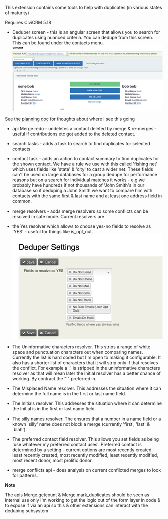 This extension contains some tools to help with duplicates (in various states of maturity)

Requires CiviCRM 5.18

- Deduper screen - this is an angular screen that allows you to search for duplicates using nuanced criteria. You can dedupe from this screen.
This can be found under the contacts menu.
![Deduper Screen](docs/images/Deduper.png?raw=true "Deduper screen")

See [the planning doc](docs/Planning.md) for thoughts about where I see this going

- api Merge.redo - undeletes a contact deleted by merge & re-merges - useful if contributions etc got added to the deleted contact.

- search tasks - adds a task to search to find duplicates for selected contacts

- contact task - adds an action to contact summary to find duplicates for the shown contact. We have
a rule we use with this called 'fishing net' which uses fields like 'state' & 'city' to cast a wider net.
These fields can't be used on large databases for a group dedupe for performance reasons but on a search
 for individual matches it works - e.g we probably have hundreds if not thousands of 'John Smith's in our database so if deduping
 a John Smith we want to compare him with contacts with the same first & last name and at least one
 address field in common.

 - merge resolvers - adds merge resolvers so some conflicts can be resolved in safe mode.
 Current resolvers are
  - the Yes resolver which allows to choose yes-no fields to resolve as 'YES'  - useful
 for things like is_opt_out.
 ![Resolvers](docs/images/Settings.png?raw=true "Deduper screen")
 - The Uninformative characters resolver. This strips a range of white space and punctuation characters out
 when comparing names. Currently the list is hard coded but I'm open to making it configurable. It also has a shorter
 list of characters that it will strip only if that resolves the conflict. For example a '.' is stripped in the
 uninformative characters resolver as that will mean later the initial resolver has a better chance of working.
 By contract the "'" preferred in.
 - The Misplaced Name resolver. This addresses the situation where it can determine the full name is in the first
 or last name field.
 - The Initials resolver. This addresses the situation where it can determine the Initial is in the first or
 last name field.
 - The silly names resolver. The ensures that a number in a name field or a known 'silly' name
 does not block a merge (currently 'first', 'last' & 'blah').
 - The preferred contact field resolver. This allows you set fields as being 'use whatever my preferred contact uses'.
 Preferred contact is determined by a setting - current options are most recently created, least recently created,
 most recently modified, least recently modified, most recent donor, most prolific donor.

- merge conflicts api - does analysis on current conflicted merges to look for patterns.

**Note**

The apis Merge.getcount & Merge.mark_duplicates should be
seen as internal use only I'm working to get the logic out of the form layer in code & to expose if via an api so this & other extensions
 can interact with the deduping subsystem


